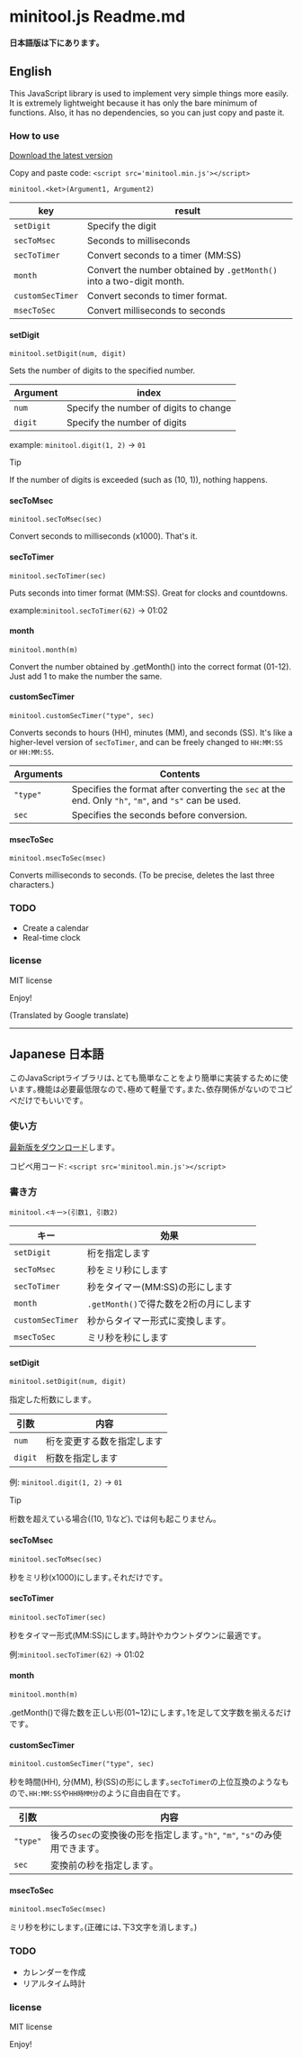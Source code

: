 # minitool.js Readme.md

**日本語版は下にあります｡**

## English

This JavaScript library is used to implement very simple things more easily. It is extremely lightweight because it has only the bare minimum of functions. Also, it has no dependencies, so you can just copy and paste it.

### How to use

[Download the latest version](https://github.com/misssy-ms/minitool.js/releases)

Copy and paste code: `<script src='minitool.min.js'></script>`

`minitool.<ket>(Argument1, Argument2)`

| key | result |
| ---- | ---- |
| `setDigit` | Specify the digit |
| `secToMsec` | Seconds to milliseconds |
| `secToTimer` | Convert seconds to a timer (MM:SS) |
| `month` | Convert the number obtained by `.getMonth()` into a two-digit month. |
| `customSecTimer` | Convert seconds to timer format. |
| `msecToSec` | Convert milliseconds to seconds |

#### setDigit

`minitool.setDigit(num, digit)`

Sets the number of digits to the specified number.

| Argument | index |
| ---- | ---- |
| `num` | Specify the number of digits to change |
| `digit` | Specify the number of digits |

example: `minitool.digit(1, 2)` → `01`

>[!TIP]
If the number of digits is exceeded (such as (10, 1)), nothing happens.

#### secToMsec

`minitool.secToMsec(sec)`

Convert seconds to milliseconds (x1000). That's it.

#### secToTimer

`minitool.secToTimer(sec)`

Puts seconds into timer format (MM:SS). Great for clocks and countdowns.

example:`minitool.secToTimer(62)` → 01:02

#### month

`minitool.month(m)`

Convert the number obtained by .getMonth() into the correct format (01-12). Just add 1 to make the number the same.

#### customSecTimer

`minitool.customSecTimer("type", sec)`

Converts seconds to hours (HH), minutes (MM), and seconds (SS). It's like a higher-level version of `secToTimer`, and can be freely changed to `HH:MM:SS` or `HH:MM:SS`.

| Arguments | Contents |
| ---- | ---- |
|`"type"` | Specifies the format after converting the `sec` at the end. Only `"h"`, `"m"`, and `"s"` can be used. |
| `sec` | Specifies the seconds before conversion. |

#### msecToSec

`minitool.msecToSec(msec)`

Converts milliseconds to seconds. (To be precise, deletes the last three characters.)

### TODO

- Create a calendar
- Real-time clock

### license

MIT license

Enjoy!

(Translated by Google translate)

---

## Japanese 日本語

このJavaScriptライブラリは､とても簡単なことをより簡単に実装するために使います｡機能は必要最低限なので､極めて軽量です｡また､依存関係がないのでコピペだけでもいいです｡

### 使い方

[最新版をダウンロード](https://github.com/misssy-ms/minitool.js/releases)します｡

コピペ用コード: `<script src='minitool.min.js'></script>`

### 書き方

`minitool.<キー>(引数1, 引数2)`

| キー | 効果 |
| ---- | ---- |
| `setDigit` | 桁を指定します |
| `secToMsec` | 秒をミリ秒にします |
| `secToTimer` | 秒をタイマー(MM:SS)の形にします |
| `month` | `.getMonth()`で得た数を2桁の月にします |
| `customSecTimer` | 秒からタイマー形式に変換します｡ |
| `msecToSec` | ミリ秒を秒にします |

#### setDigit

`minitool.setDigit(num, digit)`

指定した桁数にします｡

| 引数 | 内容 |
| ---- | ---- |
| `num` | 桁を変更する数を指定します |
| `digit` | 桁数を指定します |

例: `minitool.digit(1, 2)` → `01`

>[!TIP]
桁数を超えている場合((10, 1)など)､では何も起こりません｡

#### secToMsec

`minitool.secToMsec(sec)`

秒をミリ秒(x1000)にします｡それだけです｡

#### secToTimer

`minitool.secToTimer(sec)`

秒をタイマー形式(MM:SS)にします｡時計やカウントダウンに最適です｡

例:`minitool.secToTimer(62)` → 01:02

#### month

`minitool.month(m)`

.getMonth()で得た数を正しい形(01~12)にします｡1を足して文字数を揃えるだけです｡

#### customSecTimer

`minitool.customSecTimer("type", sec)`

秒を時間(HH), 分(MM), 秒(SS)の形にします｡`secToTimer`の上位互換のようなもので､`HH:MM:SS`や`HH時MM分`のように自由自在です｡

| 引数 | 内容 |
| ---- | ---- |
|`"type"` | 後ろの`sec`の変換後の形を指定します｡`"h"`, `"m"`, `"s"`のみ使用できます｡ |
| `sec` | 変換前の秒を指定します｡ |

#### msecToSec

`minitool.msecToSec(msec)`

ミリ秒を秒にします｡(正確には､下3文字を消します｡)

### TODO

- カレンダーを作成
- リアルタイム時計

### license

MIT license

Enjoy!
